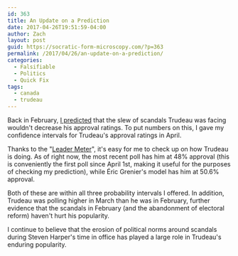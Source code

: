 ```yaml
---
id: 363
title: An Update on a Prediction
date: 2017-04-26T19:51:59-04:00
author: Zach
layout: post
guid: https://socratic-form-microscopy.com/?p=363
permalink: /2017/04/26/an-update-on-a-prediction/
categories:
  - Falsifiable
  - Politics
  - Quick Fix
tags:
  - canada
  - trudeau
---
```


Back in February, <a href="{{ site.baseurl }}/2017/02/05/on-norms/">I predicted</a> that the slew of scandals Trudeau was facing wouldn't decrease his approval ratings. To put numbers on this, I gave my confidence intervals for Trudeau's approval ratings in April.

Thanks to the "<a href="http://www.cbc.ca/news2/interactives/leadermeter/index.html">Leader Meter</a>", it's easy for me to check up on how Trudeau is doing. As of right now, the most recent poll has him at 48% approval (this is conveniently the first poll since April 1st, making it useful for the purposes of checking my prediction), while Éric Grenier's model has him at 50.6% approval.

Both of these are within all three probability intervals I offered. In addition, Trudeau was polling higher in March than he was in February, further evidence that the scandals in February (and the abandonment of electoral reform) haven't hurt his popularity.

I continue to believe that the erosion of political norms around scandals during Steven Harper's time in office has played a large role in Trudeau's enduring popularity.
